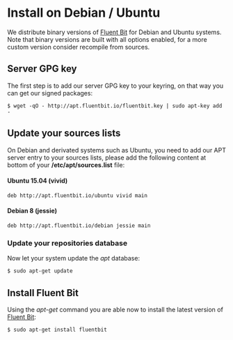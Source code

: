 # Install on Debian / Ubuntu

We distribute binary versions of [Fluent Bit](http://fluentbit.io) for Debian and Ubuntu systems. Note that binary versions are built with all options enabled, for a more custom version consider recompile from sources.

## Server GPG key

The first step is to add our server GPG key to your keyring, on that way you can get our signed packages:

```shell
$ wget -qO - http://apt.fluentbit.io/fluentbit.key | sudo apt-key add -
```

## Update your sources lists

On Debian and derivated systems such as Ubuntu, you need to add our APT server entry to your sources lists, please add the following content at bottom of your __/etc/apt/sources.list__ file:

#### Ubuntu 15.04 (vivid)

```
deb http://apt.fluentbit.io/ubuntu vivid main
```

#### Debian 8 (jessie)

```
deb http://apt.fluentbit.io/debian jessie main
```

### Update your repositories database

Now let your system update the _apt_ database:

```bash
$ sudo apt-get update
```

## Install Fluent Bit

Using the _apt-get_ command you are able now to install the latest version of [Fluent Bit](http://fluentbit.io):

```shell
$ sudo apt-get install fluentbit
```

